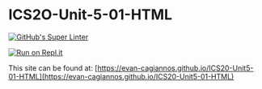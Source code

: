 # ICS2O-Unit-5-01-HTML

[![GitHub's Super Linter](https://github.com/evan-cagiannos/ICS20-Unit5-01-HTML/workflows/GitHub's%20Super%20Linter/badge.svg)](https://github.com/evan-cagiannos/ICS20-Unit5-01-HTML/actions)

[![Run on Repl.it](https://repl.it/badge/github/evan-cagiannos/ICS20-Unit5-01-HTML)](https://repl.it/github/evan-cagiannos/ICS20-Unit5-01-HTML)

This site can be found at: [https://evan-cagiannos.github.io/ICS20-Unit5-01-HTML](https://evan-cagiannos.github.io/ICS20-Unit5-01-HTML)
